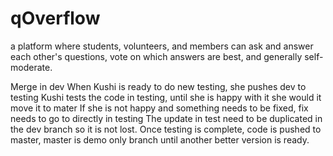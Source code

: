 # qOverflow
a platform where students, volunteers, and members can ask and answer each other's questions, vote on which answers are best, and generally self-moderate.

Merge in dev
When Kushi is ready to do new testing, she pushes dev to testing
Kushi tests the code in testing, until she is happy with it she would it move it to mater
If she is not happy and something needs to be fixed, fix needs to go to directly in testing
	The update in test need to be duplicated in the dev branch so it is not lost. 
Once testing is complete, code is pushed to master, master is demo only branch until another better version is ready. 
